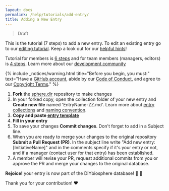 ```yaml
---
layout: docs
permalink: /help/tutorials/add-entry/
title: Adding a New Entry
---
```

> Draft

This is the tutorial (7 steps) to add a new entry. To edit an existing entry go to our [editing tutorial]. Keep a look out for our [helpful hints]!

Tutorial for members is [6 steps] and for team members (managers, editors) is [4 steps]. Learn more about our [development community]

{% include _notices/warning.html title="Before you begin, you must:" text="Have a [GitHub account](https://github.com/join), abide by our [Code of Conduct](http://sphere.diybio.org/about/coc/), and agree to our [Copyright Terms](http://sphere.diybio.org/about/copyright/license/)." %}


1. **Fork** the [sphere.dir] repository to make changes
2. In your forked copy, open the collection folder of your new entry and **Create new file** named 'EntryName-ZZ.md'. Learn more about [entry collections] and [naming convention].
3. **Copy and paste [entry template]**
4. **Fill in your entry**
5. To save your changes **Commit changes**. Don't forget to add in a Subject line.
6. When you are ready to merge your changes to the original repository **Submit a Pull Request (PR)**. In the subject line write "Add new entry: [InitiativeName]" and in the comments specify if it's your entry or not, and if a manager (contact user for that entry) has been established.
7. A member will revise your PR, request additional commits from you or approve the PR and merge your changes to the original database.

**Rejoice!** your entry is now part of the DIYbiosphere database! :clap: :clap:

Thank you for your contribution! :heart:


[helpful hints]: /help/hints/
[sphere.dir]: https://github.com/DIYbiosphere/sphere.dir
[editing tutorial]: help/tutorials/edit-entry
[6 steps]: /help/tutorials/add-entry-member
[4 steps]: /help/tutorials/add-entry-teams
[development community]: #
[entry template]: https://gist.githubusercontent.com/ahuacatl/954444c7f15a27190b0fd52e0021a58c/raw/91412b5ba78fb082b349776cf0a75d3c82f35da0/front-matter-template.md
[entry collections]: #
[naming convention]: #
[installation]: /help/install/

[forking]: (/assets/screenshots/fork-button.png)
